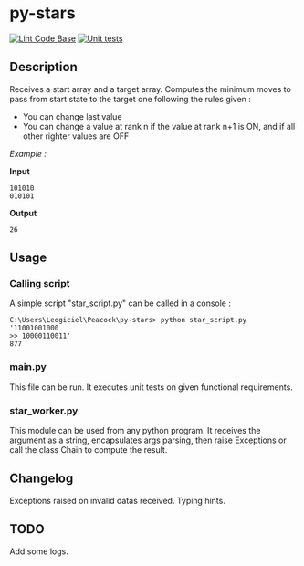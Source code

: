 # py-stars #

[![Lint Code Base](https://github.com/Leogiciel/py-stars/actions/workflows/linter.yml/badge.svg?branch=dev)](https://github.com/Leogiciel/py-stars/actions/workflows/linter.yml)
[![Unit tests](https://github.com/Leogiciel/py-stars/actions/workflows/ci.yml/badge.svg?branch=dev)](https://github.com/Leogiciel/py-stars/actions/workflows/ci.yml)

## Description ##

Receives a start array and a target array.
Computes the minimum moves to pass from start state to the target one following the rules given :
- You can change last value
- You can change a value at rank n if the value at rank n+1 is ON, and if all other righter values are OFF

*Example :*

**Input**
````lang-txt
101010
010101
````

**Output**
````lang-txt
26
````

## Usage ##

### Calling script ###

A simple script "star_script.py" can be called in a console :
````lang-txt
C:\Users\Leogiciel\Peacock\py-stars> python star_script.py '11001001000
>> 10000110011'
877
````

### main.py ###

This file can be run. It executes unit tests on given functional requirements.

### star_worker.py ###

This module can be used from any python program.
It receives the argument as a string, encapsulates args parsing, then raise Exceptions or call the class Chain to compute the result.

## Changelog ##

Exceptions raised on invalid datas received.
Typing hints.

## TODO ##

Add some logs.
